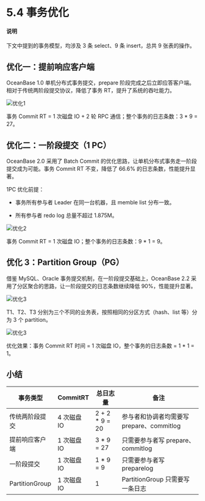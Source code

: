 # 5.4 事务优化

<main id="notice" type='explain'>
  <h4>说明</h4>
  <p>下文中提到的事务模型，均涉及 3 条 select、9 条 insert，总共 9 张表的操作。</p>
</main>

## 优化一：提前响应客户端

OceanBase 1.0 单机分布式事务提交，prepare 阶段完成之后立即应答客户端。相对于传统两阶段提交协议，降低了事务 RT，提升了系统的吞吐能力。

![优化1](https://obbusiness-private.oss-cn-shanghai.aliyuncs.com/doc/img/kernel-advanced/V1.0.0/zh-CN/5.transaction-engine/4.transaction-commit-01.png)

事务 Commit RT = 1 次磁盘 IO + 2 轮 RPC 通信；整个事务的日志条数：3 * 9 = 27。

## 优化二：一阶段提交（1 PC）

OceanBase 2.0 采用了 Batch Commit 的优化思路，让单机分布式事务走一阶段提交成为可能。事务 Commit RT 不变，降低了 66.6% 的日志条数，性能提升显著。

1PC 优化前提：

* 事务所有参与者 Leader 在同一台机器，且 memble list 分布一致。

* 所有参与者 redo log 总量不超过 1.875M。

![优化2](https://obbusiness-private.oss-cn-shanghai.aliyuncs.com/doc/img/kernel-advanced/V1.0.0/zh-CN/5.transaction-engine/5.transaction-optimization-02.png)

事务 Commit RT = 1 次磁盘 IO；整个事务的日志条数：9 * 1 = 9。

## 优化 3：Partition Group（PG）

借鉴 MySQL、Oracle 事务提交机制，在一阶段提交基础上，OceanBase 2.2 采用了分区聚合的思路，让一阶段提交的日志条数继续降低 90%，性能提升显著。

![优化3](https://obbusiness-private.oss-cn-shanghai.aliyuncs.com/doc/img/kernel-advanced/V1.0.0/zh-CN/5.transaction-engine/5.transaction-optimization-03.png)

T1、T2、T3 分别为三个不同的业务表，按照相同的分区方式（hash、list 等）分为 3 个 partition。

![优化3](https://obbusiness-private.oss-cn-shanghai.aliyuncs.com/doc/img/kernel-advanced/V1.0.0/zh-CN/5.transaction-engine/5.transaction-optimization-04.png)

优化效果：事务 Commit RT 时间 = 1 次磁盘 IO，整个事务的日志条数 = 1 * 1 = 1。

## 小结

|  事务类型       |  CommitRT  |  总日志量   |   备注                                |
|----------------|------------|------------|---------------------------------------|
| 传统两阶段提交  | 4 次磁盘 IO | 2 + 2 * 9 = 20    | 参与者和协调者均需要写 prepare、commitlog |
| 提前响应客户端  | 1 次磁盘 IO | 3 * 9 = 27    | 只需要参与者写 prepare、commitlog        |
| 一阶段提交      | 1 次磁盘 IO | 1 * 9 = 9     | 只需要参与者写 preparelog               |
| PartitionGroup | 1 次磁盘 IO | 1           | PartitionGroup 只需要写一条日志         |
